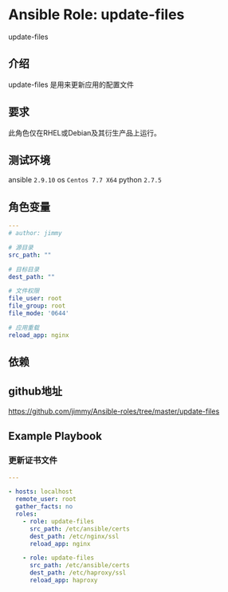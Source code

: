 # Ansible Role: update-files

update-files

## 介绍

update-files 是用来更新应用的配置文件

## 要求

此角色仅在RHEL或Debian及其衍生产品上运行。

## 测试环境

ansible `2.9.10`
os `Centos 7.7 X64`
python `2.7.5`

## 角色变量

```yaml
---
# author: jimmy

# 源目录
src_path: ""

# 目标目录
dest_path: ""

# 文件权限
file_user: root
file_group: root
file_mode: '0644'

# 应用重载
reload_app: nginx
```

## 依赖

## github地址
https://github.com/jimmy/Ansible-roles/tree/master/update-files

## Example Playbook

### 更新证书文件

```yaml
---

- hosts: localhost
  remote_user: root
  gather_facts: no
  roles:
    - role: update-files
      src_path: /etc/ansible/certs
      dest_path: /etc/nginx/ssl
      reload_app: nginx

    - role: update-files
      src_path: /etc/ansible/certs
      dest_path: /etc/haproxy/ssl
      reload_app: haproxy
```